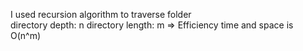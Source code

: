 I used  recursion algorithm to traverse folder  
directory depth: n
directory length: m
=> Efficiency time and space is O(n^m)

